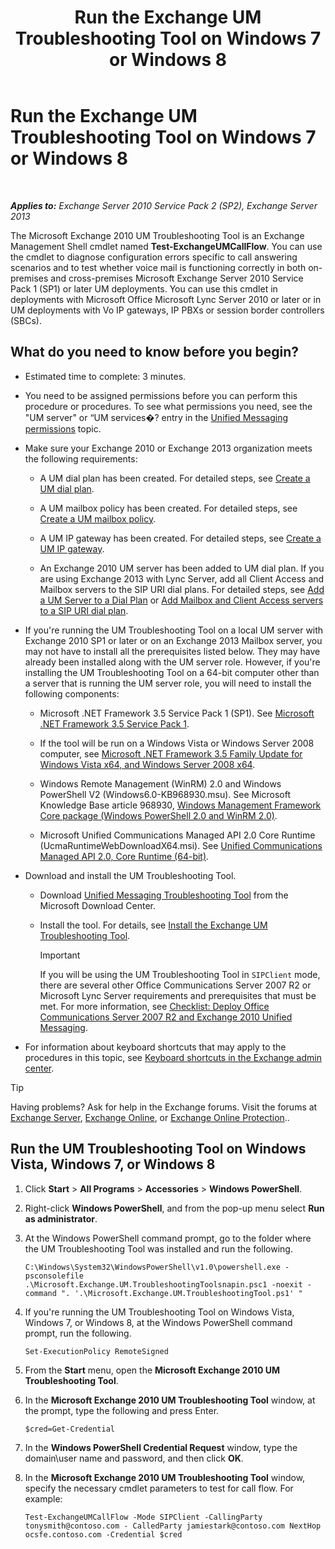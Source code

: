 ﻿---
title: 'Run the Exchange UM Troubleshooting Tool on Windows 7 or Windows 8'
TOCTitle: Run the Exchange UM Troubleshooting Tool on Windows 7 or Windows 8
ms:assetid: 98d6869d-ee4a-4088-849d-ef75b0f5d932
ms:mtpsurl: https://technet.microsoft.com/en-us/library/Ff851872(v=EXCHG.150)
ms:contentKeyID: 55129212
ms.date: 12/09/2016
mtps_version: v=EXCHG.150
---

# Run the Exchange UM Troubleshooting Tool on Windows 7 or Windows 8

 

_**Applies to:** Exchange Server 2010 Service Pack 2 (SP2), Exchange Server 2013_


The Microsoft Exchange 2010 UM Troubleshooting Tool is an Exchange Management Shell cmdlet named **Test-ExchangeUMCallFlow**. You can use the cmdlet to diagnose configuration errors specific to call answering scenarios and to test whether voice mail is functioning correctly in both on-premises and cross-premises Microsoft Exchange Server 2010 Service Pack 1 (SP1) or later UM deployments. You can use this cmdlet in deployments with Microsoft Office Microsoft Lync Server 2010 or later or in UM deployments with Vo IP gateways, IP PBXs or session border controllers (SBCs).

## What do you need to know before you begin?

  - Estimated time to complete: 3 minutes.

  - You need to be assigned permissions before you can perform this procedure or procedures. To see what permissions you need, see the "UM server" or “UM services�? entry in the [Unified Messaging permissions](unified-messaging-permissions-exchange-2013-help.md) topic.

  - Make sure your Exchange 2010 or Exchange 2013 organization meets the following requirements:
    
      - A UM dial plan has been created. For detailed steps, see [Create a UM dial plan](create-a-um-dial-plan-exchange-2013-help.md).
    
      - A UM mailbox policy has been created. For detailed steps, see [Create a UM mailbox policy](create-a-um-mailbox-policy-exchange-2013-help.md).
    
      - A UM IP gateway has been created. For detailed steps, see [Create a UM IP gateway](create-a-um-ip-gateway-exchange-2013-help.md).
    
      - An Exchange 2010 UM server has been added to UM dial plan. If you are using Exchange 2013 with Lync Server, add all Client Access and Mailbox servers to the SIP URI dial plans. For detailed steps, see [Add a UM Server to a Dial Plan](https://go.microsoft.com/fwlink/p/?linkid=313051) or [Add Mailbox and Client Access servers to a SIP URI dial plan](add-mailbox-and-client-access-servers-to-a-sip-uri-dial-plan-exchange-2013-help.md).

  - If you're running the UM Troubleshooting Tool on a local UM server with Exchange 2010 SP1 or later or on an Exchange 2013 Mailbox server, you may not have to install all the prerequisites listed below. They may have already been installed along with the UM server role. However, if you're installing the UM Troubleshooting Tool on a 64-bit computer other than a server that is running the UM server role, you will need to install the following components:
    
      - Microsoft .NET Framework 3.5 Service Pack 1 (SP1). See [Microsoft .NET Framework 3.5 Service Pack 1](https://go.microsoft.com/fwlink/p/?linkid=152380).
    
      - If the tool will be run on a Windows Vista or Windows Server 2008 computer, see [Microsoft .NET Framework 3.5 Family Update for Windows Vista x64, and Windows Server 2008 x64](https://go.microsoft.com/fwlink/p/?linkid=178998).
    
      - Windows Remote Management (WinRM) 2.0 and Windows PowerShell V2 (Windows6.0-KB968930.msu). See Microsoft Knowledge Base article 968930, [Windows Management Framework Core package (Windows PowerShell 2.0 and WinRM 2.0)](http://go.microsoft.com/fwlink/p/?linkid=3052&kbid=968930).
    
      - Microsoft Unified Communications Managed API 2.0 Core Runtime (UcmaRuntimeWebDownloadX64.msi). See [Unified Communications Managed API 2.0, Core Runtime (64-bit)](https://go.microsoft.com/fwlink/p/?linkid=198175).

  - Download and install the UM Troubleshooting Tool.
    
      - Download [Unified Messaging Troubleshooting Tool](https://go.microsoft.com/fwlink/p/?linkid=182625) from the Microsoft Download Center.
    
      - Install the tool. For details, see [Install the Exchange UM Troubleshooting Tool](install-the-exchange-um-troubleshooting-tool-exchange-2013-help.md).
        

        > [!IMPORTANT]
        > If you will be using the UM Troubleshooting Tool in <CODE>SIPClient</CODE> mode, there are several other Office Communications Server 2007 R2 or Microsoft Lync Server requirements and prerequisites that must be met. For more information, see <A href="https://go.microsoft.com/fwlink/p/?linkid=311961">Checklist: Deploy Office Communications Server 2007 R2 and Exchange 2010 Unified Messaging</A>.



  - For information about keyboard shortcuts that may apply to the procedures in this topic, see [Keyboard shortcuts in the Exchange admin center](keyboard-shortcuts-in-the-exchange-admin-center-exchange-online-protection-help.md).


> [!TIP]
> Having problems? Ask for help in the Exchange forums. Visit the forums at <A href="https://go.microsoft.com/fwlink/p/?linkid=60612">Exchange Server</A>, <A href="https://go.microsoft.com/fwlink/p/?linkid=267542">Exchange Online</A>, or <A href="https://go.microsoft.com/fwlink/p/?linkid=285351">Exchange Online Protection</A>..



## Run the UM Troubleshooting Tool on Windows Vista, Windows 7, or Windows 8

1.  Click **Start** \> **All Programs** \> **Accessories** \> **Windows PowerShell**.

2.  Right-click **Windows PowerShell**, and from the pop-up menu select **Run as administrator**.

3.  At the Windows PowerShell command prompt, go to the folder where the UM Troubleshooting Tool was installed and run the following.
    
        C:\Windows\System32\WindowsPowerShell\v1.0\powershell.exe -psconsolefile .\Microsoft.Exchange.UM.TroubleshootingToolsnapin.psc1 -noexit -command ". '.\Microsoft.Exchange.UM.TroubleshootingTool.ps1' "

4.  If you're running the UM Troubleshooting Tool on Windows Vista, Windows 7, or Windows 8, at the Windows PowerShell command prompt, run the following.
    
        Set-ExecutionPolicy RemoteSigned

5.  From the **Start** menu, open the **Microsoft Exchange 2010 UM Troubleshooting Tool**.

6.  In the **Microsoft Exchange 2010 UM Troubleshooting Tool** window, at the prompt, type the following and press Enter.
    
        $cred=Get-Credential

7.  In the **Windows PowerShell Credential Request** window, type the domain\\user name and password, and then click **OK**.

8.  In the **Microsoft Exchange 2010 UM Troubleshooting Tool** window, specify the necessary cmdlet parameters to test for call flow. For example:
    
        Test-ExchangeUMCallFlow -Mode SIPClient -CallingParty tonysmith@contoso.com - CalledParty jamiestark@contoso.com NextHop ocsfe.contoso.com -Credential $cred

